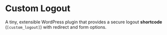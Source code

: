 # Custom Logout

A tiny, extensible WordPress plugin that provides a secure logout **shortcode** (`[custom_logout]`) with redirect and form options.
